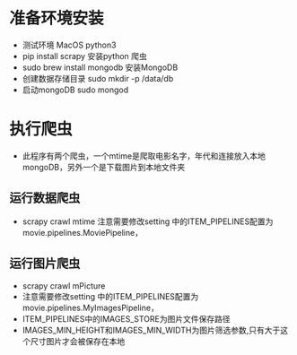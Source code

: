 # 准备环境安装
- 测试环境 MacOS python3
- pip install scrapy 安装python 爬虫
- sudo brew install mongodb 安装MongoDB 
- 创建数据存储目录 sudo mkdir -p /data/db
- 启动mongoDB   sudo mongod


# 执行爬虫
- 此程序有两个爬虫，一个mtime是爬取电影名字，年代和连接放入本地mongoDB，另外一个是下载图片到本地文件夹
## 运行数据爬虫 
- scrapy crawl mtime 注意需要修改setting 中的ITEM_PIPELINES配置为movie.pipelines.MoviePipeline，
## 运行图片爬虫 
- scrapy crawl mPicture 
- 注意需要修改setting 中的ITEM_PIPELINES配置为 movie.pipelines.MyImagesPipeline，
- ITEM_PIPELINES中的IMAGES_STORE为图片文件保存路径
- IMAGES_MIN_HEIGHT和IMAGES_MIN_WIDTH为图片筛选参数,只有大于这个尺寸图片才会被保存在本地